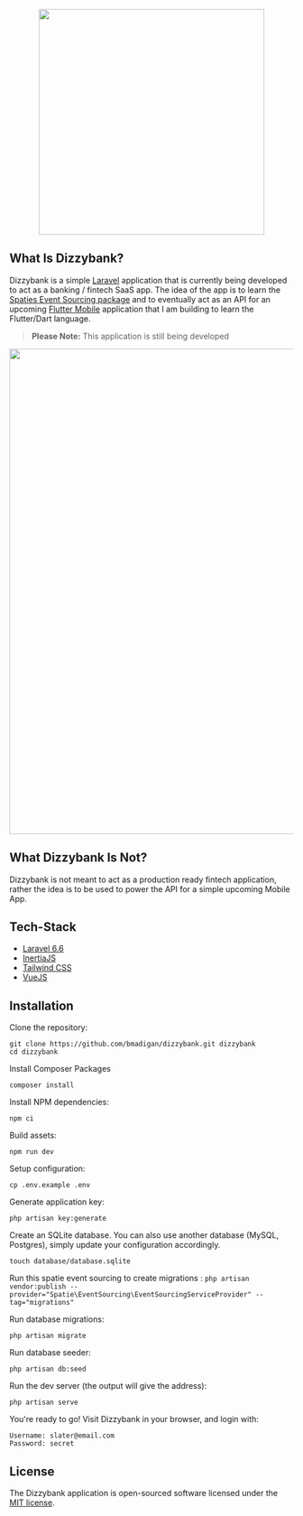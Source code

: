 <p align="center"><img src="https://github.com/bmadigan/dizzybank/blob/master/public/svgs/logo-color.svg" width="400"></p>

## What Is Dizzybank?

Dizzybank is a simple [Laravel](https://laravel.com) application that is currently being developed to act as a banking / fintech SaaS app.  The idea of the app is to learn the [Spaties Event Sourcing package](https://docs.spatie.be/laravel-event-sourcing/) and to eventually act as an API for an upcoming [Flutter Mobile](https://flutter.dev/) application that I am building to learn the Flutter/Dart language.

> **Please Note:** This application is still being developed

<p><img src="https://github.com/bmadigan/dizzybank/blob/master/public/app-screenshot.png" width="860"></p>

## What Dizzybank Is Not?

Dizzybank is not meant to act as a production ready fintech application, rather the idea is to be used to power the API for a simple upcoming Mobile App.

## Tech-Stack

- [Laravel 6.6](https://laravel.com)
- [InertiaJS](https://inertiajs.com)
- [Tailwind CSS](https://tailwindcss.com)
- [VueJS](https://vuejs.org)

## Installation

Clone the repository:

```
git clone https://github.com/bmadigan/dizzybank.git dizzybank
cd dizzybank
```

Install Composer Packages

`composer install`

Install NPM dependencies:

`npm ci`

Build assets:

`npm run dev`

Setup configuration:

`cp .env.example .env`

Generate application key:

`php artisan key:generate`

Create an SQLite database. You can also use another database (MySQL, Postgres), simply update your configuration accordingly.

`touch database/database.sqlite`

Run this spatie event sourcing to create migrations :
`php artisan vendor:publish --provider="Spatie\EventSourcing\EventSourcingServiceProvider" --tag="migrations"`

Run database migrations:

`php artisan migrate`

Run database seeder:

`php artisan db:seed`

Run the dev server (the output will give the address):

`php artisan serve`

You're ready to go! Visit Dizzybank in your browser, and login with:

    Username: slater@email.com
    Password: secret

## License

The Dizzybank application is open-sourced software licensed under the [MIT license](https://opensource.org/licenses/MIT).
